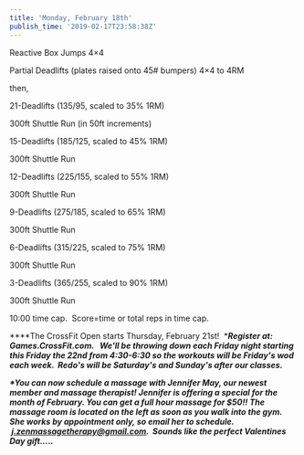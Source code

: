 ```yaml
---
title: 'Monday, February 18th'
publish_time: '2019-02-17T23:58:38Z'
---
```


Reactive Box Jumps 4×4

Partial Deadlifts (plates raised onto 45\# bumpers) 4×4 to 4RM

then,

21-Deadlifts (135/95, scaled to 35% 1RM)

300ft Shuttle Run (in 50ft increments)

15-Deadlifts (185/125, scaled to 45% 1RM)

300ft Shuttle Run

12-Deadlifts (225/155, scaled to 55% 1RM)

300ft Shuttle Run

9-Deadlifts (275/185, scaled to 65% 1RM)

300ft Shuttle Run

6-Deadlifts (315/225, scaled to 75% 1RM)

300ft Shuttle Run

3-Deadlifts (365/255, scaled to 90% 1RM)

300ft Shuttle Run

10:00 time cap.  Score=time or total reps in time cap.

***\*The CrossFit Open starts Thursday, February 21st!  ****Register at:
Games.CrossFit.com.   We'll be throwing down each Friday night starting
this Friday the 22nd from 4:30-6:30 so the workouts will be Friday's wod
each week.  Redo's will be Saturday's and Sunday's after our classes.***

***\*You can now schedule a massage with Jennifer May, our newest member
and massage therapist! Jennifer is offering a special for the month of
February. You can get a full hour massage for \$50!! The massage room is
located on the left as soon as you walk into the gym. She works by
appointment only, so email her to schedule.
 <j.zenmassagetherapy@gmail.com>.  Sounds like the perfect Valentines
Day gift.....***
